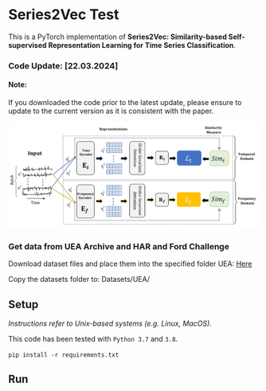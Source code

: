 # Series2Vec Test
This is a PyTorch implementation of
**Series2Vec: Similarity-based Self-supervised Representation Learning for Time Series Classification**.
### Code Update: [22.03.2024]
#### Note:
If you downloaded the code prior to the latest update, please ensure to update to the current version as it is consistent with the paper.

<p align="center">
    <img src="Fig/Series2Vec_01.png">
</p> 

### Get data from UEA Archive and HAR and Ford Challenge
Download dataset files and place them into the specified folder
UEA: [Here](https://www.timeseriesclassification.com/aeon-toolkit/Archives/Multivariate2018_ts.zip)

Copy the datasets folder to: Datasets/UEA/

## Setup

_Instructions refer to Unix-based systems (e.g. Linux, MacOS)._

This code has been tested with `Python 3.7` and `3.8`.

`pip install -r requirements.txt`

## Run

